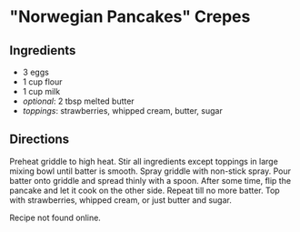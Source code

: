 "Norwegian Pancakes" Crepes
===========================

Ingredients
-----------

*   3 eggs
*   1 cup flour
*   1 cup milk
*   _optional_: 2 tbsp melted butter
*   _toppings_: strawberries, whipped cream, butter, sugar

Directions
----------

Preheat griddle to high heat. Stir all ingredients except toppings in large
mixing bowl until batter is smooth. Spray griddle with non-stick spray. Pour
batter onto griddle and spread thinly with a spoon. After some time, flip the
pancake and let it cook on the other side. Repeat till no more batter. Top with
strawberries, whipped cream, or just butter and sugar.

Recipe not found online.
